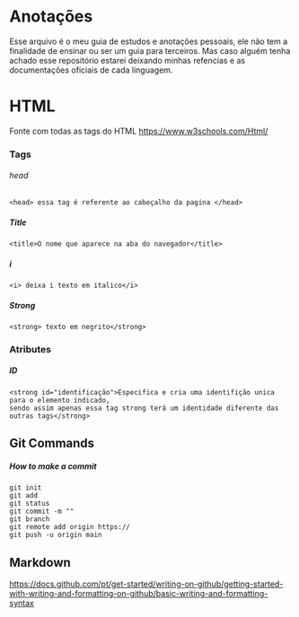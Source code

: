 # Anotações
Esse arquivo é o meu guia de estudos e anotações pessoais, ele não tem a finalidade de ensinar ou ser um guia para terceiros.
Mas caso alguém tenha achado esse repositório estarei deixando minhas refencias e as documentações oficiais de cada linguagem.

# HTML
Fonte com todas as tags do HTML https://www.w3schools.com/Html/
 
### Tags
###### head 
    <head> essa tag é referente ao cabeçalho da pagina </head>
##### Title
    <title>O nome que aparece na aba do navegador</title> 
##### i
    <i> deixa i texto em italico</i>
##### Strong
    <strong> texto em negrito</strong>

### Atributes
##### ID
    <strong id="identificação">Especifica e cria uma identifição unica para o elemento indicado,
    sendo assim apenas essa tag strong terá um identidade diferente das outras tags</strong>
    

## Git Commands
##### How to make a commit
    git init
    git add
    git status
    git commit -m ""
    git branch
    git remote add origin https://
    git push -u origin main

## Markdown
https://docs.github.com/pt/get-started/writing-on-github/getting-started-with-writing-and-formatting-on-github/basic-writing-and-formatting-syntax
